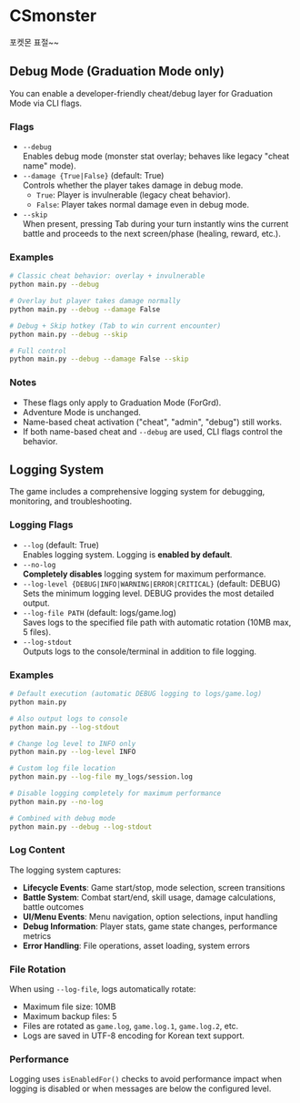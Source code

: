 # CSmonster
포켓몬 표절~~

## Debug Mode (Graduation Mode only)

You can enable a developer-friendly cheat/debug layer for Graduation Mode via CLI flags.

### Flags
- `--debug`  
  Enables debug mode (monster stat overlay; behaves like legacy "cheat name" mode).
- `--damage {True|False}` (default: True)  
  Controls whether the player takes damage in debug mode.
  - `True`: Player is invulnerable (legacy cheat behavior).
  - `False`: Player takes normal damage even in debug mode.
- `--skip`  
  When present, pressing Tab during your turn instantly wins the current battle and proceeds to the next screen/phase (healing, reward, etc.).

### Examples

```bash
# Classic cheat behavior: overlay + invulnerable
python main.py --debug

# Overlay but player takes damage normally  
python main.py --debug --damage False

# Debug + Skip hotkey (Tab to win current encounter)
python main.py --debug --skip

# Full control
python main.py --debug --damage False --skip
```

### Notes
- These flags only apply to Graduation Mode (ForGrd).
- Adventure Mode is unchanged.
- Name-based cheat activation ("cheat", "admin", "debug") still works.
- If both name-based cheat and `--debug` are used, CLI flags control the behavior.

## Logging System

The game includes a comprehensive logging system for debugging, monitoring, and troubleshooting.

### Logging Flags

- `--log` (default: True)  
  Enables logging system. Logging is **enabled by default**.
- `--no-log`  
  **Completely disables** logging system for maximum performance.
- `--log-level {DEBUG|INFO|WARNING|ERROR|CRITICAL}` (default: DEBUG)  
  Sets the minimum logging level. DEBUG provides the most detailed output.
- `--log-file PATH` (default: logs/game.log)  
  Saves logs to the specified file path with automatic rotation (10MB max, 5 files).
- `--log-stdout`  
  Outputs logs to the console/terminal in addition to file logging.

### Examples

```bash
# Default execution (automatic DEBUG logging to logs/game.log)
python main.py

# Also output logs to console
python main.py --log-stdout

# Change log level to INFO only
python main.py --log-level INFO

# Custom log file location
python main.py --log-file my_logs/session.log

# Disable logging completely for maximum performance
python main.py --no-log

# Combined with debug mode
python main.py --debug --log-stdout
```

### Log Content

The logging system captures:
- **Lifecycle Events**: Game start/stop, mode selection, screen transitions
- **Battle System**: Combat start/end, skill usage, damage calculations, battle outcomes
- **UI/Menu Events**: Menu navigation, option selections, input handling
- **Debug Information**: Player stats, game state changes, performance metrics
- **Error Handling**: File operations, asset loading, system errors

### File Rotation

When using `--log-file`, logs automatically rotate:
- Maximum file size: 10MB
- Maximum backup files: 5
- Files are rotated as `game.log`, `game.log.1`, `game.log.2`, etc.
- Logs are saved in UTF-8 encoding for Korean text support.

### Performance

Logging uses `isEnabledFor()` checks to avoid performance impact when logging is disabled or when messages are below the configured level.
